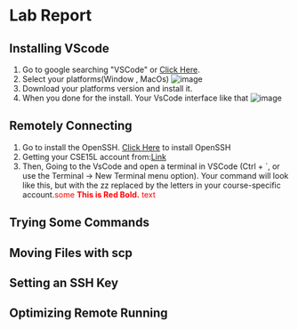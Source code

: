 # Lab Report

## Installing VScode
  1. Go to google searching "VSCode" or [Click Here](https://code.visualstudio.com/).
  2. Select your platforms(Window , MacOs)
  ![image](https://user-images.githubusercontent.com/103209100/162337138-daccb456-a0b8-4fee-9f4e-355e48a21239.png)
  3. Download your platforms version and install it.
  4. When you done for the install. Your VsCode interface like that
  ![image](https://user-images.githubusercontent.com/103209100/162337349-4fd9422e-30b4-4856-b9dc-6ee493b3f346.png)
## Remotely Connecting
1. Go to install the OpenSSH. [Click Here](https://docs.microsoft.com/en-us/windows-server/administration/openssh/openssh_install_firstuse) to install OpenSSH
2. Getting your CSE15L account from:[Link](https://sdacs.ucsd.edu/~icc/index.php)
3. Then, Going to the VsCode and  open a terminal in VSCode (Ctrl + `, or use the Terminal → New
Terminal menu option). Your command will look like this, but with the zz replaced by the
letters in your course-specific account.<span style="color:red">some **This is Red Bold.** text</span>


## Trying Some Commands

## Moving Files with scp

## Setting an SSH Key

## Optimizing Remote Running


